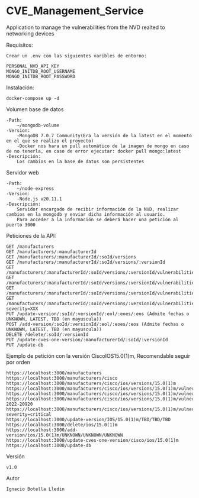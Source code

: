 # CVE_Management_Service
Application to manage the vulnerabilities from the NVD realted to networking devices

Requisitos:

    Crear un .env con las siguientes varibles de entorno:

    PERSONAL_NVD_API_KEY
    MONGO_INITDB_ROOT_USERNAME
    MONGO_INITDB_ROOT_PASSWORD

Instalación:

    docker-compose up -d


Volumen base de datos

    -Path: 
        ~/mongodb-volume
    -Version:
        -MongoDB 7.0.7 Community(Era la versión de la latest en el momento en el que se realizo el proyecto)
        -Docker nos hara un pull automático de la imagen de mongo en caso de no tenerla, en caso de error ejecutar: docker pull mongo:latest
    -Descripción:
        Los cambios en la base de datos son persistentes
    

Servidor web

    -Path: 
        ~/node-express
    -Version:
        -Node.js v20.11.1
    -Descripción:
        Servidor encargado de recibir información de la NVD, realizar cambios en la mongodb y enviar dicha información al usuario.
        Para acceder a la información se deberá hacer una petición al puerto 3000 

Peticiones de la API:

    GET /manufacturers
    GET /manufacturers/:manufacturerId
    GET /manufacturers/:manufacturerId/:soId/versions
    GET /manufacturers/:manufacturerId/:soId/versions/:versionId
    GET /manufacturers/:manufacturerId/:soId/versions/:versionId/vulnerabilities
    GET /manufacturers/:manufacturerId/:soId/versions/:versionId/vulnerabilities/cvelist
    GET /manufacturers/:manufacturerId/:soId/versions/:versionId/vulnerabilities/cvelist/:vulnerabilityId
    GET /manufacturers/:manufacturerId/:soId/versions/:versionId/vulnerabilities/cvelist/risk?severity=XXX
    PUT /update-version/:soId/:versionId/:eol/:eoes/:eos (Admite fechas o UNKNOWN, LATEST, TBD (en mayuscula))
    POST /add-version/:soId/:versionId/:eol/:eoes/:eos (Admite fechas o UNKNOWN, LATEST, TBD (en mayuscula))
    DELETE /delete/:soId/:versionId
    PUT /update-cves-one-version/:manufacturerId/:soId/:versionId
    PUT /update-db


Ejemplo de petición con la versión CiscoIOS15.0(1)m, Recomendable seguir por orden

    https://localhost:3000/manufacturers
    https://localhost:3000/manufacturers/cisco
    https://localhost:3000/manufacturers/cisco/ios/versions/15.0(1)m
    https://localhost:3000/manufacturers/cisco/ios/versions/15.0(1)m/vulnerabilities
    https://localhost:3000/manufacturers/cisco/ios/versions/15.0(1)m/vulnerabilities/cvelist
    https://localhost:3000/manufacturers/cisco/ios/versions/15.0(1)m/vulnerabilities/cvelist/CVE-2022-20920
    https://localhost:3000/manufacturers/cisco/ios/versions/15.0(1)m/vulnerabilities/cvelist/severity/risk?severity=critical
    https://localhost:3000/update-version/IOS/15.0(1)m/TBD/TBD/TBD 
    https://localhost:3000/delete/ios/15.0(1)m
    https://localhost:3000/add-version/ios/15.0(1)m/UNKNOWN/UNKNOWN/UNKNOWN
    https://localhost:3000/update-cves-one-version/cisco/ios/15.0(1)m
    https://localhost:3000/update-db

Versión

    v1.0

Autor

    Ignacio Botella Lledin




